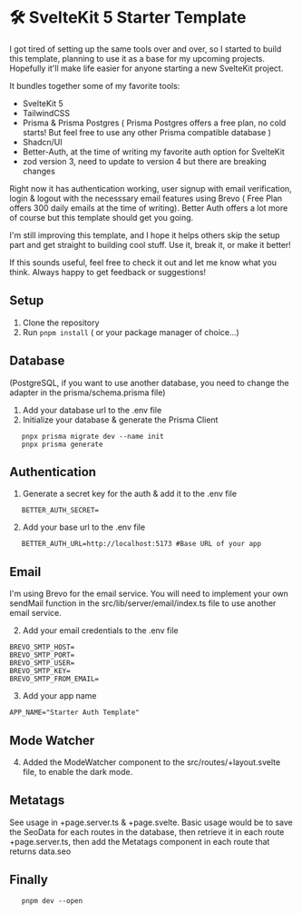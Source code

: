 # 🛠️ SvelteKit 5 Starter Template

I got tired of setting up the same tools over and over, so I started to build this template, planning to use it as a base for my upcoming projects. Hopefully it'll make life easier for anyone starting a new SvelteKit project.

It bundles together some of my favorite tools:

- SvelteKit 5
- TailwindCSS
- Prisma & Prisma Postgres ( Prisma Postgres offers a free plan, no cold starts! But feel free to use any other Prisma compatible database )
- Shadcn/UI
- Better-Auth, at the time of writing my favorite auth option for SvelteKit
- zod version 3, need to update to version 4 but there are breaking changes

Right now it has authentication working, user signup with email verification, login & logout with the necesssary email features using Brevo ( Free Plan offers 300 daily emails at the time of writing). Better Auth offers a lot more of course but this template should get you going.

I'm still improving this template, and I hope it helps others skip the setup part and get straight to building cool stuff. Use it, break it, or make it better!

If this sounds useful, feel free to check it out and let me know what you think. Always happy to get feedback or suggestions!

## Setup

1. Clone the repository
2. Run `pnpm install` ( or your package manager of choice...)

## Database

(PostgreSQL, if you want to use another database, you need to change the adapter in the prisma/schema.prisma file)

1. Add your database url to the .env file
2. Initialize your database & generate the Prisma Client

```
   pnpx prisma migrate dev --name init
   pnpx prisma generate
```

## Authentication

1. Generate a secret key for the auth & add it to the .env file

```
   BETTER_AUTH_SECRET=
```

2. Add your base url to the .env file

```
   BETTER_AUTH_URL=http://localhost:5173 #Base URL of your app
```

## Email

I'm using Brevo for the email service.
You will need to implement your own sendMail function in the src/lib/server/email/index.ts file to use another email service.

2. Add your email credentials to the .env file

```
BREVO_SMTP_HOST=
BREVO_SMTP_PORT=
BREVO_SMTP_USER=
BREVO_SMTP_KEY=
BREVO_SMTP_FROM_EMAIL=
```

3. Add your app name

```
APP_NAME="Starter Auth Template"
```

## Mode Watcher
4. Added the ModeWatcher component to the src/routes/+layout.svelte file, to enable the dark mode.

## Metatags

See usage in +page.server.ts & +page.svelte.
Basic usage would be to save the SeoData for each routes in the database, then retrieve it in each route +page.server.ts, then add the Metatags component in each route that returns data.seo

## Finally

```
   pnpm dev --open
```
